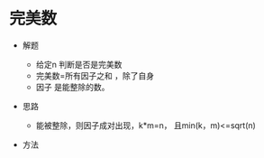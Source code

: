 # 完美数
- 解题
    - 给定n 判断是否是完美数
    - 完美数=所有因子之和 ，除了自身
    - 因子 是能整除的数。
- 思路
    - 能被整除，则因子成对出现，k*m=n， 且min(k，m)<=sqrt(n)
    
- 方法